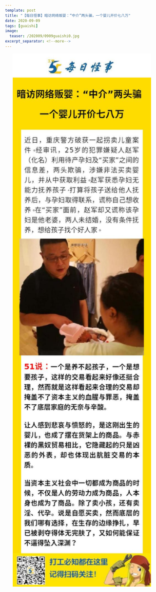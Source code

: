 ```yaml
---
template: post
title: "【每日怪事】暗访网络贩婴：“中介”两头骗，一个婴儿开价七八万"
date: 2020-09-09
tags: [guaishi]
image:
  teaser: /202009/0909guaishi0.jpg
excerpt_separator: <!--more-->
---
```


<div style="text-align:center;color:grey"><img src="/images/202009/0909guaishi.jpg" width="90%"></div><br>

